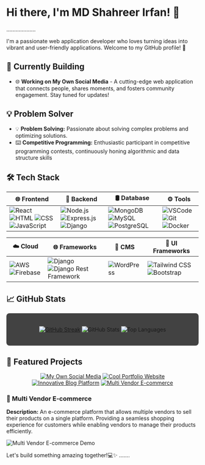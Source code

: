 # Hi there, I'm MD Shahreer Irfan! 👋
...................

I'm a passionate web application developer who loves turning ideas into vibrant and user-friendly applications. Welcome to my GitHub profile! 🚀

## 🚧 Currently Building

- 🌐 **Working on My Own Social Media** - A cutting-edge web application that connects people, shares moments, and fosters community engagement. Stay tuned for updates!

## 💡 Problem Solver

<div align="center">
  


</div>

- 💡 **Problem Solving:** Passionate about solving complex problems and optimizing solutions.
- ⌨️ **Competitive Programming:** Enthusiastic participant in competitive programming contests, continuously honing algorithmic and data structure skills

## 🛠️ Tech Stack

<div align="center">

| **🌐 Frontend** | **🚀 Backend** | **🛢️ Database** | **⚙️ Tools** | 
| --------------- | --------------- | --------------- | ------------ | 
| ![React](https://img.shields.io/badge/React-61DAFB?style=for-the-badge&logo=react&logoColor=white) ![HTML](https://img.shields.io/badge/HTML5-E34F26?style=for-the-badge&logo=html5&logoColor=white) ![CSS](https://img.shields.io/badge/CSS3-1572B6?style=for-the-badge&logo=css3&logoColor=white) ![JavaScript](https://img.shields.io/badge/JavaScript-F7DF1E?style=for-the-badge&logo=javascript&logoColor=black) | ![Node.js](https://img.shields.io/badge/Node.js-339933?style=for-the-badge&logo=node.js&logoColor=white) ![Express.js](https://img.shields.io/badge/Express.js-000000?style=for-the-badge&logo=express&logoColor=white) ![Django](https://img.shields.io/badge/Django-092E20?style=for-the-badge&logo=django&logoColor=white) | ![MongoDB](https://img.shields.io/badge/MongoDB-47A248?style=for-the-badge&logo=mongodb&logoColor=white) ![MySQL](https://img.shields.io/badge/MySQL-4479A1?style=for-the-badge&logo=mysql&logoColor=white) ![PostgreSQL](https://img.shields.io/badge/PostgreSQL-336791?style=for-the-badge&logo=postgresql&logoColor=white) | ![VSCode](https://img.shields.io/badge/VS_Code-007ACC?style=for-the-badge&logo=visual-studio-code&logoColor=white) ![Git](https://img.shields.io/badge/Git-F05032?style=for-the-badge&logo=git&logoColor=white) ![Docker](https://img.shields.io/badge/Docker-2496ED?style=for-the-badge&logo=docker&logoColor=white) | 

| **☁️ Cloud** | **🌐 Frameworks** | **📝 CMS** | **🎨 UI Frameworks** | 
| ------------ | ----------------- | ---------- | -------------------- | 
| ![AWS](https://img.shields.io/badge/AWS-232F3E?style=for-the-badge&logo=amazon-aws&logoColor=white) ![Firebase](https://img.shields.io/badge/Firebase-FFCA28?style=for-the-badge&logo=firebase&logoColor=black) | ![Django](https://img.shields.io/badge/Django-092E20?style=for-the-badge&logo=django&logoColor=white) ![Django Rest Framework](https://img.shields.io/badge/Django_Rest_Framework-0A4D6D?style=for-the-badge&logo=django&logoColor=white) | ![WordPress](https://img.shields.io/badge/WordPress-21759B?style=for-the-badge&logo=wordpress&logoColor=white) | ![Tailwind CSS](https://img.shields.io/badge/Tailwind_CSS-38B2AC?style=for-the-badge&logo=tailwind-css&logoColor=white) ![Bootstrap](https://img.shields.io/badge/Bootstrap-7952B3?style=for-the-badge&logo=bootstrap&logoColor=white) |

</div>

## 📈 GitHub Stats

<div align="center" style="background-color: #424242; padding: 20px; border-radius: 8px;">

  [![GitHub Streak](https://github-readme-streak-stats.herokuapp.com/?user=shahreerirfan&theme=dark)](https://github.com/DenverCoder1/github-readme-streak-stats)
  ![GitHub Stats](https://github-readme-stats.vercel.app/api?username=shahreerirfan&show_icons=true&theme=dark)
  ![Top Languages](https://github-readme-stats.vercel.app/api/top-langs/?username=shahreerirfan&langs_count=12&exclude_lang=html,css&theme=dark&layout=compact&hide_border=true)

</div>

## 🚀 Featured Projects

<div align="center">

[![My Own Social Media](https://img.shields.io/badge/My_Own_Social_Media-critical?style=for-the-badge&logo=react)](#) [![Cool Portfolio Website](https://img.shields.io/badge/Cool_Portfolio_Website-informational?style=for-the-badge&logo=html5)](#) [![Innovative Blog Platform](https://img.shields.io/badge/Innovative_Blog_Platform-success?style=for-the-badge&logo=django)](#) [![Multi Vendor E-commerce](https://img.shields.io/badge/Multi_Vendor_E--commerce-important?style=for-the-badge&logo=shopping-cart)](#)

</div>

### 🌟 Multi Vendor E-commerce
**Description:** An e-commerce platform that allows multiple vendors to sell their products on a single platform. Providing a seamless shopping experience for customers while enabling vendors to manage their products efficiently.

![Multi Vendor E-commerce Demo](https://example.com/multi-vendor-ecommerce-demo.gif)

Let's build something amazing together!💻✨
.......
